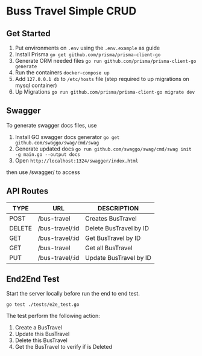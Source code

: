 # Buss Travel Simple CRUD

## Get Started 
 
1. Put environments on ```.env``` using the ```.env.example``` as guide
2. Install Prisma ```go get github.com/prisma/prisma-client-go```
3. Generate ORM needed files ```go run github.com/prisma/prisma-client-go generate```
4. Run the containers ```docker-compose up```
5. Add ```127.0.0.1 db```  to ```/etc/hosts``` file (step required to up migrations on mysql container)
6. Up Migrations ```go run github.com/prisma/prisma-client-go migrate dev```

## Swagger

To generate swagger docs files, use

1. Install GO swagger docs generator ```go get github.com/swaggo/swag/cmd/swag```
2. Generate updated docs ```go run github.com/swaggo/swag/cmd/swag init -g main.go --output docs```
3. Open ```http://localhost:1324/swagger/index.html```

then use /swagger/ to access

## API Routes

| TYPE  | URL | DESCRIPTION | 
| - | - | - |
| POST | /bus-travel  | Creates BusTravel | 
| DELETE | /bus-travel/:id | Delete BusTravel by ID | 
| GET | /bus-travel/:id | Get BusTravel by ID| 
| GET | /bus-travel | Get all BusTravel | 
| PUT | /bus-travel/:id | Update BusTravel by ID | 


## End2End Test

Start the server locally before run the end to end test.

```go test ./tests/e2e_test.go```

The test perform the following action:

1. Create a BusTravel
2. Update this BusTravel
3. Delete this BusTravel
4. Get the BusTravel to verify if is Deleted